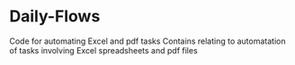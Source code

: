 # Daily-Flows
Code for automating Excel and pdf tasks
Contains relating to automatation of tasks involving Excel spreadsheets and pdf files
